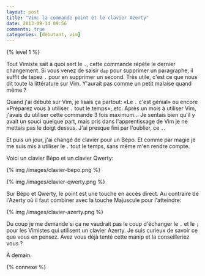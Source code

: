 ```yaml
---
layout: post
title: "Vim: la commande point et le clavier Azerty"
date: 2013-09-14 09:56
comments: true
categories: [débutant, vim]
---
```


{% level 1 %}

Tout Vimiste sait à quoi sert le `.`, cette commande répète le dernier
changement. Si vous venez de saisir `dap` pour supprimer un paragraphe,
il suffit de tapez `.` pour en supprimer un second. Très utile, c'est
ce que nous dit toute la littérature sur Vim. Y'aurait pas comme un petit
malaise quand même ?

<!-- more -->

Quand j'ai débuté sur Vim, je lisais ça partout: «Le `.` c'est génial» ou
encore «Préparez vous à utiliser `.` tout le temps», etc. Après un mois
à utiliser Vim, j'avais du utiliser cette commande 3 fois maximum… Je
sentais bien qu'il y avait un souci quelque part, mais pris dans
l'apprentissage de Vim je ne mettais pas le doigt dessus. J'ai presque fini par
l'oublier, ce `.`.

Et puis un jour, j'ai changé de clavier pour un Bépo. Et comme par magie je
me suis mis à utiliser le `.` tout le temps, sans même m'en rendre compte.

Voici un clavier Bépo et un clavier Qwerty:

{% img /images/clavier-bepo.png %}

{% img /images/clavier-qwerty.png %}

Sur Bépo et Qwerty, le point est une touche en accès direct. Au contraire
de l'Azerty où il faut combiner avec la touche Majuscule pour l'atteindre:

{% img /images/clavier-azerty.png %}

Du coup je me demande si ça ne vaudrait pas le coup d'échanger le `.` et
le `;` pour les Vimistes qui utilisent un clavier Azerty. Je suis curieux
de savoir ce que vous en pensez. Avez vous déjà tenté cette manip et la
conseilleriez vous ?

À demain.

{% connexe %}

